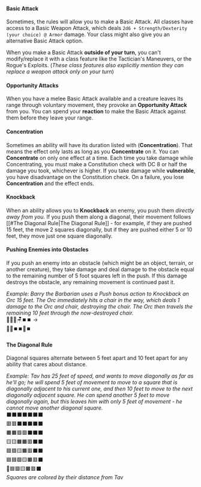 #### Basic Attack
Sometimes, the rules will allow you to make a Basic Attack. All classes have access to a Basic Weapon Attack, which deals `2d6 + Strength/Dexterity (your choice) @ Armor` damage. Your class might also give you an alternative Basic Attack option. 

When you make a Basic Attack **outside of your turn**, you can't modify/replace it with a class feature like the Tactician's Maneuvers, or the Rogue's Exploits. (*These class features also explicitly mention they can replace a weapon attack only on your turn*) 
#### Opportunity Attacks
When you have a melee Basic Attack available and a creature leaves its range through voluntary movement, they provoke an **Opportunity Attack** from you. You can spend your **reaction** to make the Basic Attack against them before they leave your range.
#### Concentration
Sometimes an ability will have its duration listed with (**Concentration**). That means the effect only lasts as long as you **Concentrate** on it. You can **Concentrate** on only one effect at a time. Each time you take damage while Concentrating, you must make a Constitution check with DC 8 or half the damage you took, whichever is higher. If you take damage while **vulnerable**, you have disadvantage on the Constitution check. On a failure, you lose **Concentration** and the effect ends.
#### Knockback
When an ability allows you to **Knockback** an enemy, you push them _directly away from you_. If you push them along a diagonal, their movement follows [[#The Diagonal Rule|The Diagonal Rule]] - for example, if they are pushed 15 feet, the move 2 squares diagonally, but if they are pushed either 5 or 10 feet, they move just one square diagonally.
#### Pushing Enemies into Obstacles
If you push an enemy into an obstacle (which might be an object, terrain, or another creature), they take damage and deal damage to the obstacle equal to the remaining number of 5 foot squares left in the push. If this damage destroys the obstacle, any remaining movement is continued past it.

*Example: Barry the Barbarian uses a Push bonus action to Knockback an Orc 15 feet. The Orc immediately hits a chair in the way, which deals 1 damage to the Orc and chair, destroying the chair. The Orc then travels the remaining 10 feet through the now-destroyed chair.*  
👨‍🚒🧌🪑⏹️⏹️ ->  
👨‍🚒⏹️⏹️🧌⏹️  
#### The Diagonal Rule
Diagonal squares alternate between 5 feet apart and 10 feet apart for any ability that cares about distance.

*Example: Tav has 25 feet of speed, and wants to move diagonally as far as he'll go; he will spend 5 feet of movement to move to a square that is diagonally adjacent to his current one, and then 10 feet to move to the next diagonally adjacent square. He can spend another 5 feet to move diagonally again, but this leaves him with only 5 feet of movement - he cannot move another diagonal square.*  
⬛⬛⬛⬛⬛⬛⬛  
🟥🟥⬛⬛⬛⬛⬛  
🟧🟧🟥🟥⬛⬛⬛  
🟨🟨🟧🟧🟥⬛⬛  
🟩🟩🟨🟧🟥⬛⬛  
🟦🟦🟩🟨🟧🟥⬛  
💂🟦🟩🟨🟧🟥⬛  
*Squares are colored by their distance from Tav*